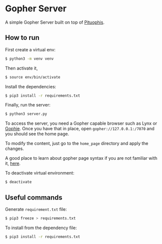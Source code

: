 # Gopher Server

A simple Gopher Server built on top of [Pituophis](https://github.com/dotcomboom/Pituophis).

## How to run

First create a virtual env:

```bash
$ python3 -m venv venv
```

Then activate it,

```bash
$ source env/bin/activate
```

Install the dependencies:

```bash
$ pip3 install -r requirements.txt
```

Finally, run the server:

```bash
$ python3 server.py
```

To access the server, you need a Gopher capable browser such as Lynx or [Gophie](https://gophie.org/).
Once you have that in place, open `gopher://127.0.0.1:/7070` and you should see the home page.

To modify the content, just go to the `home_page` directory and apply the changes.

A good place to learn about gopher page syntax if you are not familiar with it, [here](https://github.com/sgolovine/roll-your-gopher).

To deactivate virtual environment:

```bash
$ deactivate
```

## Useful commands

Generate `requirement.txt` file:

```bash
$ pip3 freeze > requirements.txt
```

To install from the dependency file:

```bash
$ pip3 install -r requirements.txt
```
